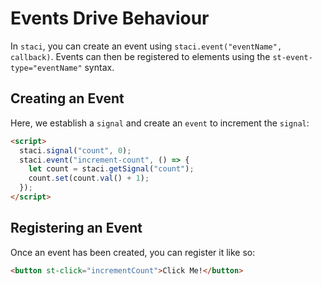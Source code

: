 # Events Drive Behaviour
In `staci`, you can create an event using `staci.event("eventName", callback)`. Events can then be registered to elements using the `st-event-type="eventName"` syntax.

## Creating an Event
Here, we establish a `signal` and create an `event` to increment the `signal`:
```html
<script>
  staci.signal("count", 0);
  staci.event("increment-count", () => {
    let count = staci.getSignal("count");
    count.set(count.val() + 1);
  });
</script>
```

## Registering an Event
Once an event has been created, you can register it like so:
```html
<button st-click="incrementCount">Click Me!</button>
```
